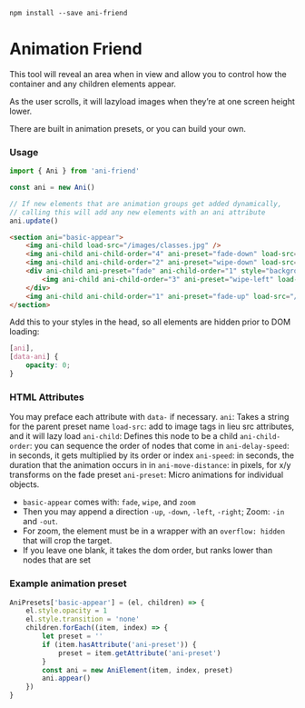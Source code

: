 ```
npm install --save ani-friend
```

# Animation Friend

This tool will reveal an area when in view and allow you to control
how the container and any children elements appear.

As the user scrolls, it will lazyload images when they’re at
one screen height lower.

There are built in animation presets, or you can build your own.

### Usage

```javascript
import { Ani } from 'ani-friend'

const ani = new Ani()

// If new elements that are animation groups get added dynamically,
// calling this will add any new elements with an ani attribute
ani.update()
```

```html
<section ani="basic-appear">
    <img ani-child load-src="/images/classes.jpg" />
    <img ani-child ani-child-order="4" ani-preset="fade-down" load-src="/images/marketing.jpg" />
    <img ani-child ani-child-order="2" ani-preset="wipe-down" load-src="/images/marketing.jpg" />
    <div ani-child ani-preset="fade" ani-child-order="1" style="background: green; display: inline-block">
        <img ani-child ani-child-order="3" ani-preset="wipe-left" load-src="/images/marketing.jpg" />
    </div>
    <img ani-child ani-child-order="1" ani-preset="fade-up" load-src="/images/marketing.jpg" />
</section>
```

Add this to your styles in the head, so all elements are hidden prior to DOM loading:

```css
[ani],
[data-ani] {
    opacity: 0;
}
```

### HTML Attributes

You may preface each attribute with `data-` if necessary.
`ani`: Takes a string for the parent preset name
`load-src`: add to image tags in lieu src attributes, and it will lazy load
`ani-child`: Defines this node to be a child
`ani-child-order`: you can sequence the order of nodes that come in
`ani-delay-speed`: in seconds, it gets multiplied by its order or index
`ani-speed`: in seconds, the duration that the animation occurs in in
`ani-move-distance`: in pixels, for x/y transforms on the fade preset
`ani-preset`: Micro animations for individual objects.

-   `basic-appear` comes with: `fade`, `wipe`, and `zoom`
-   Then you may append a direction `-up`, `-down`, `-left`, `-right`; Zoom: `-in` and `-out`.
-   For zoom, the element must be in a wrapper with an `overflow: hidden` that will crop the target.
-   If you leave one blank, it takes the dom order, but ranks lower than nodes that are set

### Example animation preset

```javascript
AniPresets['basic-appear'] = (el, children) => {
    el.style.opacity = 1
    el.style.transition = 'none'
    children.forEach((item, index) => {
        let preset = ''
        if (item.hasAttribute('ani-preset')) {
            preset = item.getAttribute('ani-preset')
        }
        const ani = new AniElement(item, index, preset)
        ani.appear()
    })
}
```
